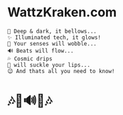 # WattzKraken.com 

``` text
🦑 Deep & dark, it bellows...
✨ Illuminated tech, it glows!
🥴 Your senses will wobble...
🔊 Beats will flow...
💦 Cosmic drips
💋 will suckle your lips...
😉 And thats all you need to know! 
```
# 🎶💃🔊🕺🎶
